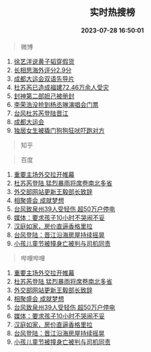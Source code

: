 <div align="center"><h2>实时热搜榜</h2><h4>2023-07-28 16:50:01</h4></div>

> 微博  

1. [徐艺洋说黄子韬穿假货](https://s.weibo.com/weibo?q=%23%E5%BE%90%E8%89%BA%E6%B4%8B%E8%AF%B4%E9%BB%84%E5%AD%90%E9%9F%AC%E7%A9%BF%E5%81%87%E8%B4%A7%23&t=31&band_rank=1&Refer=top)<br />
2. [长相思海外评分2.9分](https://s.weibo.com/weibo?q=%23%E9%95%BF%E7%9B%B8%E6%80%9D%E6%B5%B7%E5%A4%96%E8%AF%84%E5%88%862.9%E5%88%86%23&t=31&band_rank=2&Refer=top)<br />
3. [成都大运会双语先导片](https://s.weibo.com/weibo?q=%23%E6%88%90%E9%83%BD%E5%A4%A7%E8%BF%90%E4%BC%9A%E5%8F%8C%E8%AF%AD%E5%85%88%E5%AF%BC%E7%89%87%23&t=31&band_rank=3&Refer=top)<br />
4. [杜苏芮已造成福建72.46万余人受灾](https://s.weibo.com/weibo?q=%23%E6%9D%9C%E8%8B%8F%E8%8A%AE%E5%B7%B2%E9%80%A0%E6%88%90%E7%A6%8F%E5%BB%BA72.46%E4%B8%87%E4%BD%99%E4%BA%BA%E5%8F%97%E7%81%BE%23&t=31&band_rank=4&Refer=top)<br />
5. [封神第二部妲己被册封](https://s.weibo.com/weibo?q=%E5%B0%81%E7%A5%9E%E7%AC%AC%E4%BA%8C%E9%83%A8%E5%A6%B2%E5%B7%B1%E8%A2%AB%E5%86%8C%E5%B0%81&t=31&band_rank=5&Refer=top)<br />
6. [李荣浩没抢到杨丞琳演唱会门票](https://s.weibo.com/weibo?q=%23%E6%9D%8E%E8%8D%A3%E6%B5%A9%E6%B2%A1%E6%8A%A2%E5%88%B0%E6%9D%A8%E4%B8%9E%E7%90%B3%E6%BC%94%E5%94%B1%E4%BC%9A%E9%97%A8%E7%A5%A8%23&t=31&band_rank=6&Refer=top)<br />
7. [台风杜苏芮登陆晋江](https://s.weibo.com/weibo?q=%23%E5%8F%B0%E9%A3%8E%E6%9D%9C%E8%8B%8F%E8%8A%AE%E7%99%BB%E9%99%86%E6%99%8B%E6%B1%9F%23&t=31&band_rank=7&Refer=top)<br />
8. [成都大运会](https://s.weibo.com/weibo?q=%23%E6%88%90%E9%83%BD%E5%A4%A7%E8%BF%90%E4%BC%9A%23&t=31&band_rank=8&Refer=top)<br />
9. [独居女生被撬门狗狗狂吠吓跑对方](https://s.weibo.com/weibo?q=%23%E7%8B%AC%E5%B1%85%E5%A5%B3%E7%94%9F%E8%A2%AB%E6%92%AC%E9%97%A8%E7%8B%97%E7%8B%97%E7%8B%82%E5%90%A0%E5%90%93%E8%B7%91%E5%AF%B9%E6%96%B9%23&t=31&band_rank=9&Refer=top)<br />

> 知乎  


> 百度  

1. [重要主场外交拉开帷幕](https://www.baidu.com/s?wd=%E9%87%8D%E8%A6%81%E4%B8%BB%E5%9C%BA%E5%A4%96%E4%BA%A4%E6%8B%89%E5%BC%80%E5%B8%B7%E5%B9%95&sa=fyb_news&rsv_dl=fyb_news)<br />
2. [杜苏芮登陆 猛烈暴雨将席卷南北多省](https://www.baidu.com/s?wd=%E6%9D%9C%E8%8B%8F%E8%8A%AE%E7%99%BB%E9%99%86+%E7%8C%9B%E7%83%88%E6%9A%B4%E9%9B%A8%E5%B0%86%E5%B8%AD%E5%8D%B7%E5%8D%97%E5%8C%97%E5%A4%9A%E7%9C%81&sa=fyb_news&rsv_dl=fyb_news)<br />
3. [外交部网站更新王毅部长致辞](https://www.baidu.com/s?wd=%E5%A4%96%E4%BA%A4%E9%83%A8%E7%BD%91%E7%AB%99%E6%9B%B4%E6%96%B0%E7%8E%8B%E6%AF%85%E9%83%A8%E9%95%BF%E8%87%B4%E8%BE%9E&sa=fyb_news&rsv_dl=fyb_news)<br />
4. [相聚盛会 成就梦想](https://www.baidu.com/s?wd=%E7%9B%B8%E8%81%9A%E7%9B%9B%E4%BC%9A+%E6%88%90%E5%B0%B1%E6%A2%A6%E6%83%B3&sa=fyb_news&rsv_dl=fyb_news)<br />
5. [台风致泉州39人受轻伤 超50万户停电](https://www.baidu.com/s?wd=%E5%8F%B0%E9%A3%8E%E8%87%B4%E6%B3%89%E5%B7%9E39%E4%BA%BA%E5%8F%97%E8%BD%BB%E4%BC%A4+%E8%B6%8550%E4%B8%87%E6%88%B7%E5%81%9C%E7%94%B5&sa=fyb_news&rsv_dl=fyb_news)<br />
6. [媒体：要求孩子10小时不哭闹不妥](https://www.baidu.com/s?wd=%E5%AA%92%E4%BD%93%EF%BC%9A%E8%A6%81%E6%B1%82%E5%AD%A9%E5%AD%9010%E5%B0%8F%E6%97%B6%E4%B8%8D%E5%93%AD%E9%97%B9%E4%B8%8D%E5%A6%A5&sa=fyb_news&rsv_dl=fyb_news)<br />
7. [汉庭如家，房价直逼香格里拉](https://www.baidu.com/s?wd=%E6%B1%89%E5%BA%AD%E5%A6%82%E5%AE%B6%EF%BC%8C%E6%88%BF%E4%BB%B7%E7%9B%B4%E9%80%BC%E9%A6%99%E6%A0%BC%E9%87%8C%E6%8B%89&sa=fyb_news&rsv_dl=fyb_news)<br />
8. [台风登陆：晋江沿海房屋持续摇晃](https://www.baidu.com/s?wd=%E5%8F%B0%E9%A3%8E%E7%99%BB%E9%99%86%EF%BC%9A%E6%99%8B%E6%B1%9F%E6%B2%BF%E6%B5%B7%E6%88%BF%E5%B1%8B%E6%8C%81%E7%BB%AD%E6%91%87%E6%99%83&sa=fyb_news&rsv_dl=fyb_news)<br />
9. [小孩儿童节被撞身亡被判与司机同责](https://www.baidu.com/s?wd=%E5%B0%8F%E5%AD%A9%E5%84%BF%E7%AB%A5%E8%8A%82%E8%A2%AB%E6%92%9E%E8%BA%AB%E4%BA%A1%E8%A2%AB%E5%88%A4%E4%B8%8E%E5%8F%B8%E6%9C%BA%E5%90%8C%E8%B4%A3&sa=fyb_news&rsv_dl=fyb_news)<br />

> 哔哩哔哩  

1. [重要主场外交拉开帷幕](https://www.baidu.com/s?wd=%E9%87%8D%E8%A6%81%E4%B8%BB%E5%9C%BA%E5%A4%96%E4%BA%A4%E6%8B%89%E5%BC%80%E5%B8%B7%E5%B9%95&sa=fyb_news&rsv_dl=fyb_news)<br />
2. [杜苏芮登陆 猛烈暴雨将席卷南北多省](https://www.baidu.com/s?wd=%E6%9D%9C%E8%8B%8F%E8%8A%AE%E7%99%BB%E9%99%86+%E7%8C%9B%E7%83%88%E6%9A%B4%E9%9B%A8%E5%B0%86%E5%B8%AD%E5%8D%B7%E5%8D%97%E5%8C%97%E5%A4%9A%E7%9C%81&sa=fyb_news&rsv_dl=fyb_news)<br />
3. [外交部网站更新王毅部长致辞](https://www.baidu.com/s?wd=%E5%A4%96%E4%BA%A4%E9%83%A8%E7%BD%91%E7%AB%99%E6%9B%B4%E6%96%B0%E7%8E%8B%E6%AF%85%E9%83%A8%E9%95%BF%E8%87%B4%E8%BE%9E&sa=fyb_news&rsv_dl=fyb_news)<br />
4. [相聚盛会 成就梦想](https://www.baidu.com/s?wd=%E7%9B%B8%E8%81%9A%E7%9B%9B%E4%BC%9A+%E6%88%90%E5%B0%B1%E6%A2%A6%E6%83%B3&sa=fyb_news&rsv_dl=fyb_news)<br />
5. [台风致泉州39人受轻伤 超50万户停电](https://www.baidu.com/s?wd=%E5%8F%B0%E9%A3%8E%E8%87%B4%E6%B3%89%E5%B7%9E39%E4%BA%BA%E5%8F%97%E8%BD%BB%E4%BC%A4+%E8%B6%8550%E4%B8%87%E6%88%B7%E5%81%9C%E7%94%B5&sa=fyb_news&rsv_dl=fyb_news)<br />
6. [媒体：要求孩子10小时不哭闹不妥](https://www.baidu.com/s?wd=%E5%AA%92%E4%BD%93%EF%BC%9A%E8%A6%81%E6%B1%82%E5%AD%A9%E5%AD%9010%E5%B0%8F%E6%97%B6%E4%B8%8D%E5%93%AD%E9%97%B9%E4%B8%8D%E5%A6%A5&sa=fyb_news&rsv_dl=fyb_news)<br />
7. [汉庭如家，房价直逼香格里拉](https://www.baidu.com/s?wd=%E6%B1%89%E5%BA%AD%E5%A6%82%E5%AE%B6%EF%BC%8C%E6%88%BF%E4%BB%B7%E7%9B%B4%E9%80%BC%E9%A6%99%E6%A0%BC%E9%87%8C%E6%8B%89&sa=fyb_news&rsv_dl=fyb_news)<br />
8. [台风登陆：晋江沿海房屋持续摇晃](https://www.baidu.com/s?wd=%E5%8F%B0%E9%A3%8E%E7%99%BB%E9%99%86%EF%BC%9A%E6%99%8B%E6%B1%9F%E6%B2%BF%E6%B5%B7%E6%88%BF%E5%B1%8B%E6%8C%81%E7%BB%AD%E6%91%87%E6%99%83&sa=fyb_news&rsv_dl=fyb_news)<br />
9. [小孩儿童节被撞身亡被判与司机同责](https://www.baidu.com/s?wd=%E5%B0%8F%E5%AD%A9%E5%84%BF%E7%AB%A5%E8%8A%82%E8%A2%AB%E6%92%9E%E8%BA%AB%E4%BA%A1%E8%A2%AB%E5%88%A4%E4%B8%8E%E5%8F%B8%E6%9C%BA%E5%90%8C%E8%B4%A3&sa=fyb_news&rsv_dl=fyb_news)<br />

